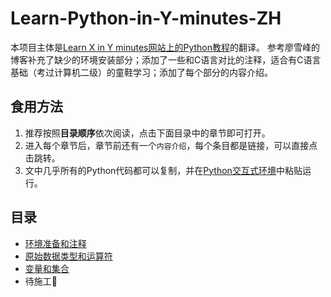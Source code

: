 # Learn-Python-in-Y-minutes-ZH
本项目主体是[Learn X in Y minutes网站上的Python教程](https://learnxinyminutes.com/python/)的翻译。
参考廖雪峰的博客补充了缺少的环境安装部分；添加了一些和C语言对比的注释，适合有C语言基础（考过计算机二级）的童鞋学习；添加了每个部分的内容介绍。

## 食用方法
1. 推荐按照**目录顺序**依次阅读，点击下面目录中的章节即可打开。
2. 进入每个章节后，章节前还有一个`内容介绍`，每个条目都是链接，可以直接点击跳转。
3. 文中几乎所有的Python代码都可以复制，并在[Python交互式环境](https://github.com/Paitalyi/Learn-Python-in-Y-minutes-ZH/blob/main/0.%E7%8E%AF%E5%A2%83%E5%87%86%E5%A4%87%E5%92%8C%E6%B3%A8%E9%87%8A.md#%E4%BA%A4%E4%BA%92%E5%BC%8F%E6%A8%A1%E5%BC%8F)中粘贴运行。

## 目录
- [环境准备和注释](https://github.com/Paitalyi/Learn-Python-in-Y-minutes-ZH/blob/main/0.%E7%8E%AF%E5%A2%83%E5%87%86%E5%A4%87%E5%92%8C%E6%B3%A8%E9%87%8A.md)
- [原始数据类型和运算符](https://github.com/Paitalyi/Learn-Python-in-Y-minutes-ZH/blob/main/1.%E5%8E%9F%E5%A7%8B%E6%95%B0%E6%8D%AE%E7%B1%BB%E5%9E%8B%E5%92%8C%E8%BF%90%E7%AE%97%E7%AC%A6.md)
- [变量和集合](https://github.com/Paitalyi/Learn-Python-in-Y-minutes-ZH/blob/main/2.%E5%8F%98%E9%87%8F%E5%92%8C%E5%AE%B9%E5%99%A8.md)
- 待施工🚧


